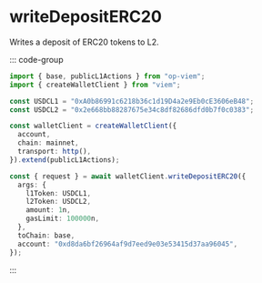 # writeDepositERC20

Writes a deposit of ERC20 tokens to L2.

::: code-group

```ts [example.ts]
import { base, publicL1Actions } from "op-viem";
import { createWalletClient } from "viem";

const USDCL1 = "0xA0b86991c6218b36c1d19D4a2e9Eb0cE3606eB48";
const USDCL2 = "0x2e668bb88287675e34c8df82686dfd0b7f0c0383";

const walletClient = createWalletClient({
  account,
  chain: mainnet,
  transport: http(),
}).extend(publicL1Actions);

const { request } = await walletClient.writeDepositERC20({
  args: {
    l1Token: USDCL1,
    l2Token: USDCL2,
    amount: 1n,
    gasLimit: 100000n,
  },
  toChain: base,
  account: "0xd8da6bf26964af9d7eed9e03e53415d37aa96045",
});
```

:::
